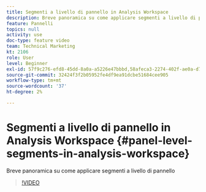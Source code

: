 ```yaml
---
title: Segmenti a livello di pannello in Analysis Workspace
description: Breve panoramica su come applicare segmenti a livello di pannello
feature: Pannelli
topics: null
activity: use
doc-type: feature video
team: Technical Marketing
kt: 2106
role: User
level: Beginner
exl-id: 57f9c276-efd8-45dd-8a0a-a5226e47bbbd,58afeca3-2274-402f-ae0a-d781efbb84f5,58afeca3-2274-402f-ae0a-d781efbb84f5,57f9c276-efd8-45dd-8a0a-a5226e47bbbd
source-git-commit: 32424f3f2b05952fe4df9ea91dcbe51684cee905
workflow-type: tm+mt
source-wordcount: '37'
ht-degree: 2%

---
```


# Segmenti a livello di pannello in Analysis Workspace {#panel-level-segments-in-analysis-workspace}

Breve panoramica su come applicare segmenti a livello di pannello

>[!VIDEO](https://video.tv.adobe.com/v/24032/?quality=12)
